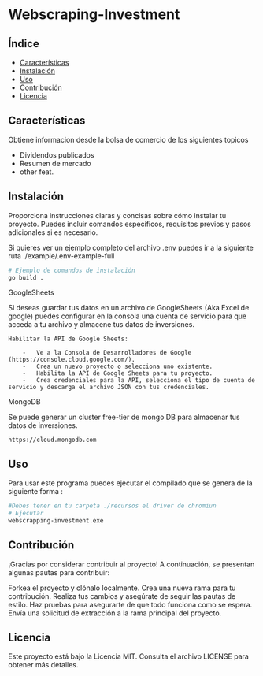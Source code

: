 #  Webscraping-Investment


## Índice
- [Características](#características)
- [Instalación](#instalación)
- [Uso](#uso)
- [Contribución](#contribución)
- [Licencia](#licencia)

## Características
Obtiene informacion desde la bolsa de comercio de los siguientes topicos
-   Dividendos publicados
-   Resumen de mercado
-   other feat.
## Instalación
Proporciona instrucciones claras y concisas sobre cómo instalar tu proyecto. Puedes incluir comandos específicos, requisitos previos y pasos adicionales si es necesario.

Si quieres ver un ejemplo completo del archivo .env puedes ir a la siguiente ruta ./example/.env-example-full

```bash
# Ejemplo de comandos de instalación
go build .

```


GoogleSheets   
 
Si deseas guardar tus datos en un archivo de GoogleSheets (Aka Excel de google) puedes configurar en la consola una cuenta de servicio para que acceda a tu archivo y almacene tus datos de inversiones.
```
Habilitar la API de Google Sheets:  

    -   Ve a la Consola de Desarrolladores de Google (https://console.cloud.google.com/).
    -   Crea un nuevo proyecto o selecciona uno existente.
    -   Habilita la API de Google Sheets para tu proyecto.
    -   Crea credenciales para la API, selecciona el tipo de cuenta de servicio y descarga el archivo JSON con tus credenciales.
```
MongoDB   

Se puede generar un cluster free-tier de mongo DB para almacenar tus datos de inversiones.
```  
https://cloud.mongodb.com
```
## Uso
Para usar este programa puedes ejecutar el compilado  que se genera  de la siguiente forma :

```bash
#Debes tener en tu carpeta ./recursos el driver de chromiun 
# Ejecutar
webscrapping-investment.exe
```
## Contribución
¡Gracias por considerar contribuir al proyecto! A continuación, se presentan algunas pautas para contribuir:

Forkea el proyecto y clónalo localmente.
Crea una nueva rama para tu contribución.
Realiza tus cambios y asegúrate de seguir las pautas de estilo.
Haz pruebas para asegurarte de que todo funciona como se espera.
Envía una solicitud de extracción a la rama principal del proyecto.
## Licencia
Este proyecto está bajo la Licencia MIT. Consulta el archivo LICENSE para obtener más detalles.